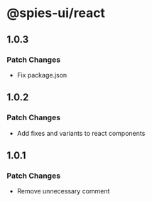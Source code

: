 # @spies-ui/react

## 1.0.3

### Patch Changes

- Fix package.json

## 1.0.2

### Patch Changes

- Add fixes and variants to react components

## 1.0.1

### Patch Changes

- Remove unnecessary comment
